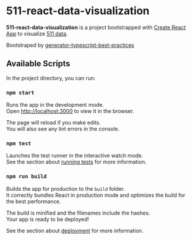 # 511-react-data-visualization

**511-react-data-visualization** is a project bootstrapped with
[Create React App](https://github.com/facebook/create-react-app) to visualize
[511 data](https://511.org/open-data/traffic).

Bootstraped by
[generator-typescript-best-practices](https://github.com/johanbook/generator-typescript-best-practices)

## Available Scripts

In the project directory, you can run:

### `npm start`

Runs the app in the development mode.\
Open [http://localhost:3000](http://localhost:3000) to view it in the browser.

The page will reload if you make edits.\
You will also see any lint errors in the console.

### `npm test`

Launches the test runner in the interactive watch mode.\
See the section about [running tests](https://facebook.github.io/create-react-app/docs/running-tests)
for more information.

### `npm run build`

Builds the app for production to the `build` folder.\
It correctly bundles React in production mode and optimizes the build for the best
performance.

The build is minified and the filenames include the hashes.\
Your app is ready to be deployed!

See the section about
[deployment](https://facebook.github.io/create-react-app/docs/deployment) for
more information.
